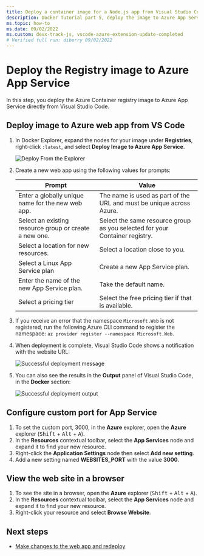 ```yaml
---
title: Deploy a container image for a Node.js app from Visual Studio Code
description: Docker Tutorial part 5, deploy the image to Azure App Service
ms.topic: how-to
ms.date: 09/02/2022
ms.custom: devx-track-js, vscode-azure-extension-update-completed 
# Verified full run: diberry 09/02/2022
---
```


# Deploy the Registry image to Azure App Service

In this step, you deploy the Azure Container registry image to Azure App Service directly from Visual Studio Code.

## Deploy image to Azure web app from VS Code

1. In Docker Explorer, expand the nodes for your image under **Registries**, right-click `:latest`, and select **Deploy Image to Azure App Service**.

    ![Deploy From the Explorer](../../media/deploy-containers/deploy-image-command.png)

1. Create a new web app using the following values for prompts:

    |Prompt|Value|
    |--|--|
    |Enter a globally unique name for the new web app. |The name is used as part of the URL and must be unique across Azure.|
    |Select an existing resource group or create a new one.|Select the same resource group as you selected for your Container registry.|
    |Select a location for new resources.|Select a location close to you.|
    |Select a Linux App Service plan|Create a new App Service plan.|
    |Enter the name of the new App Service plan.|Take the default name.|
    |Select a pricing tier|Select the free pricing tier if that is available.|

1. If you receive an error that the namespace `Microsoft.Web` is not registered, run the following Azure CLI command to register the namespace: `az provider register --namespace Microsoft.Web`.

1. When deployment is complete, Visual Studio Code shows a notification with the website URL:

    ![Successful deployment message](../../media/deploy-containers/deploy-successful.png)

1. You can also see the results in the **Output** panel of Visual Studio Code, in the **Docker** section:

    ![Successful deployment output](../../media/deploy-containers/deploy-output.png)


## Configure custom port for App Service

1. To set the custom port, 3000, in the **Azure** explorer, open the **Azure** explorer (<kbd>Shift</kbd> + <kbd>Alt</kbd> + <kbd>A</kbd>). 
1. In the **Resources** contextual toolbar, select the **App Services** node and expand it to find your new resource. 
1. Right-click the **Application Settings** node then select **Add new setting**.
1. Add a new setting named **WEBSITES_PORT** with the value **3000**.


## View the web site in a browser

1. To see the site in a browser, open the **Azure** explorer (<kbd>Shift</kbd> + <kbd>Alt</kbd> + <kbd>A</kbd>). 
1. In the **Resources** contextual toolbar, select the **App Services** node and expand it to find your new resource. 
1. Right-click your resource and select **Browse Website**.

## Next steps

* [Make changes to the web app and redeploy](tutorial-vscode-docker-node-06.md)
